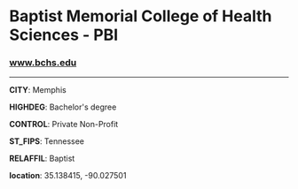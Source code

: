 # Baptist Memorial College of Health Sciences - PBI
### www.bchs.edu
---
**CITY**: Memphis

**HIGHDEG**: Bachelor's degree

**CONTROL**: Private Non-Profit

**ST_FIPS**: Tennessee

**RELAFFIL**: Baptist

**location**: 35.138415, -90.027501